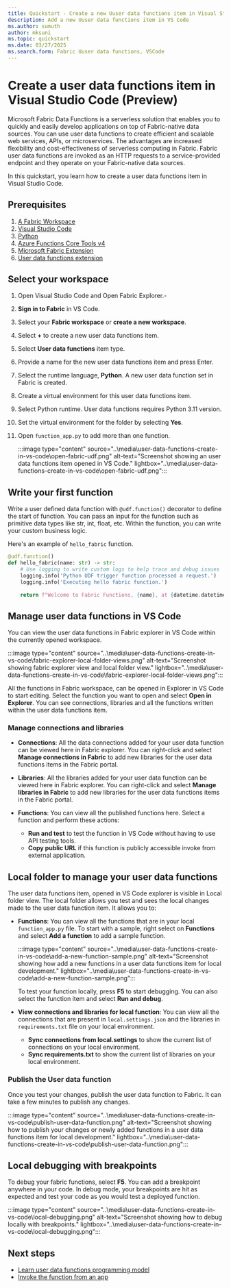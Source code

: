 ```yaml
---
title: Quickstart - Create a new Uuser data functions item in Visual Studio Code
description: Add a new Uuser data functions item in VS Code 
ms.author: sumuth
author: mksuni
ms.topic: quickstart
ms.date: 03/27/2025
ms.search.form: Fabric Uuser data functions, VSCode
---
```


# Create a user data functions item in Visual Studio Code (Preview)

Microsoft Fabric Data Functions is a serverless solution that enables you to quickly and easily develop applications on top of Fabric-native data sources. You can use user data functions to create efficient and scalable web services, APIs, or microservices. The advantages are increased flexibility and cost-effectiveness of serverless computing in Fabric. Fabric user data functions are invoked as an HTTP requests to a service-provided endpoint and they operate on your Fabric-native data sources.

In this quickstart, you learn how to create a user data functions item in Visual Studio Code. 

## Prerequisites
1. [A Fabric Workspace](../../get-started/create-workspaces.md)
2. [Visual Studio Code](https://code.visualstudio.com/)
3. [Python](https://www.python.org/downloads/)
4. [Azure Functions Core Tools v4](/azure/azure-functions/functions-run-local)
5. [Microsoft Fabric Extension](https://marketplace.visualstudio.com/items?itemName=fabric.vscode-fabric) 
6. [User data functions extension](https://marketplace.visualstudio.com/items?itemName=fabric.vscode-fabric-functions)

## Select your workspace 
1. Open Visual Studio Code and Open Fabric Explorer.-
2. **Sign in to Fabric** in VS Code.
3. Select your **Fabric workspace** or **create a new workspace**.
4. Select **+** to create a new user data functions item.
5. Select **User data functions** item type.
6. Provide a name for the new user data functions item and press Enter. 
7. Select the runtime language, **Python**. A new user data function set in Fabric is created. 
8. Create a virtual environment for this user data functions item. 
9. Select Python runtime. User data functions requires Python 3.11 version. 
10. Set the virtual environment for the folder by selecting **Yes**.
11. Open `function_app.py` to add more than one function.

    :::image type="content" source="..\media\user-data-functions-create-in-vs-code\open-fabric-udf.png" alt-text="Screenshot showing an user data functions item opened in VS Code." lightbox="..\media\user-data-functions-create-in-vs-code\open-fabric-udf.png":::

## Write your first function
Write a user defined data function with `@udf.function()` decorator to define the start of function. You can pass an input for the function such as primitive data types like str, int, float, etc. Within the function, you can write your custom business logic. 

Here's an example of `hello_fabric` function.

```python
@udf.function()
def hello_fabric(name: str) -> str:
    # Use logging to write custom logs to help trace and debug issues 
    logging.info('Python UDF trigger function processed a request.')
    logging.info('Executing hello fabric function.')
    
    return f"Welcome to Fabric Functions, {name}, at {datetime.datetime.now()}!" 

```
## Manage user data functions in VS Code 
You can view the user data functions in Fabric explorer in VS Code within the currently opened workspace.

:::image type="content" source="..\media\user-data-functions-create-in-vs-code\fabric-explorer-local-folder-views.png" alt-text="Screenshot showing fabric explorer view and local folder view." lightbox="..\media\user-data-functions-create-in-vs-code\fabric-explorer-local-folder-views.png":::

All the functions in Fabric workspace, can be opened in Explorer in VS Code to start editing. Select the function you want to open and select **Open in Explorer**. You can see connections, libraries and all the functions written within the user data functions item. 

### Manage connections and libraries 
- **Connections**: All the data connections added for your user data function can be viewed here in Fabric explorer. You can right-click and select **Manage connections in Fabric** to add new libraries for the user data functions items in the Fabric portal.

- **Libraries**: All the libraries added for your user data function can be viewed here in Fabric explorer. You can right-click and select **Manage libraries in Fabric** to add new libraries for the user data functions items in the Fabric portal. 

- **Functions**: You can view all the published functions here. Select a function and perform these actions:
    - **Run and test** to test the function in VS Code without having to use API testing tools.
    - **Copy public URL** if this function is publicly accessible invoke from external application. 

## Local folder to manage your user data functions 

The user data functions item, opened in VS Code explorer is visible in Local folder view. The local folder allows you test and sees the local changes made to the user data function item. It allows you to:

- **Functions**: You can view all the functions that are in your local `function_app.py` file. To start with a sample, right select on **Functions** and select **Add a function** to add a sample function.

    :::image type="content" source="..\media\user-data-functions-create-in-vs-code\add-a-new-function-sample.png" alt-text="Screenshot showing how add a new functions in a user data functions item for local development." lightbox="..\media\user-data-functions-create-in-vs-code\add-a-new-function-sample.png":::

    To test your function locally, press **F5** to start debugging. You can also select the function item and select **Run and debug**.


- **View connections and libraries for local function**: You can view all the connections that are present in `local.settings.json` and the libraries in `requirements.txt` file on your local environment.
    - **Sync connections from local.settings** to show the current list of connections on your local environment. 
    - **Sync requirements.txt** to show the current list of libraries on your local environment.

### Publish the User data function
Once you test your changes, publish the user data function to Fabric. It can take a few minutes to publish any changes.

:::image type="content" source="..\media\user-data-functions-create-in-vs-code\publish-user-data-function.png" alt-text="Screenshot showing how to publish your changes or newly added functions in a user data functions item for local development." lightbox="..\media\user-data-functions-create-in-vs-code\publish-user-data-function.png":::


## Local debugging with breakpoints
To debug your fabric functions, select **F5**. You can add a breakpoint anywhere in your code. In debug mode, your breakpoints are hit as expected and test your code as you would test a deployed function.


:::image type="content" source="..\media\user-data-functions-create-in-vs-code\local-debugging.png" alt-text="Screenshot showing how to debug locally with breakpoints." lightbox="..\media\user-data-functions-create-in-vs-code\local-debugging.png":::

## Next steps
- [Learn user data functions programming model](./python-programming-model.md)
- [Invoke the function from an app](./tutorial-invoke-from-python-app.md)

